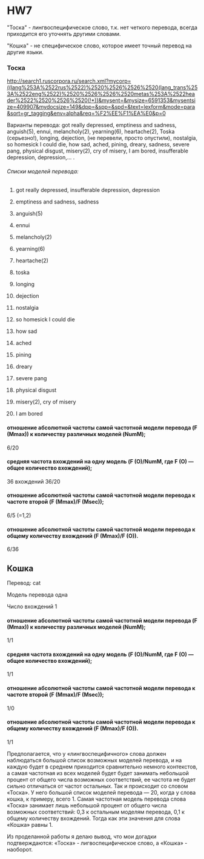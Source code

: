 # HW7

"Тоска" - лингвоспецифическое слово, т.к. нет четкого перевода, всегда приходится его уточнять другими словами.

"Кошка" - не специфическое слово, которое имеет точный перевод на другие языки.
### Тоска

http://search1.ruscorpora.ru/search.xml?mycorp=((lang%253A%2522rus%2522)%2520%2526%2526%2520(lang_trans%253A%2522eng%2522)%2520%2526%2526%2520metas%253A%2522header%2522%2520%2526%2520(!*))&mysent=&mysize=6591353&mysentsize=409907&mydocsize=149&dpp=&spp=&spd=&text=lexform&mode=para&sort=gr_tagging&env=alpha&req=%F2%EE%F1%EA%E0&p=0

Варианты перевода:  got really depressed, emptiness and sadness,  anguish(5),  ennui,  melancholy(2), yearning(6),  heartache(2), Toska (серьезно!), longing, dejection, (не перевели, просто опустили), nostalgia,  so homesick I could die, how sad,  ached,  pining, dreary,  sadness,  severe pang, physical disgust, misery(2), cry of misery, I am bored, insufferable depression, depression,... .

###### Списки моделей перевода:

1) got really depressed, insufferable depression, depression

2) emptiness and sadness,  sadness

3) anguish(5)

4) ennui

5) melancholy(2)

6) yearning(6)

7) heartache(2)

8) toska 

9) longing

10) dejection

11) nostalgia

12) so homesick I could die

13) how sad

14) ached

15) pining

16) dreary

17) severe pang

18) physical disgust

19) misery(2),   cry of misery

20) I am bored

#### отношение абсолютной частоты самой частотной модели перевода (F (Mmax)) к количеству различных моделей (NumM);

6/20

#### средняя частота вхождений на одну модель (F (O)/NumM, где F (O) —  общее количество вхождений);

36 вхождений
36/20 

#### отношение абсолютной частоты самой частотной модели перевода к частоте второй (F (Mmax)/F (Msec));

6/5 (=1,2)

#### отношение абсолютной частоты самой частотной модели перевода к общему количеству вхождений (F (Mmax)/F (O)).

6/36

## Кошка

Перевод: cat

Модель перевода одна

Число вхождений 1

#### отношение абсолютной частоты самой частотной модели перевода (F (Mmax)) к количеству различных моделей (NumM);

1/1

#### средняя частота вхождений на одну модель (F (O)/NumM, где F (O) —  общее количество вхождений);

1/1

#### отношение абсолютной частоты самой частотной модели перевода к частоте второй (F (Mmax)/F (Msec));

1/0

#### отношение абсолютной частоты самой частотной модели перевода к общему количеству вхождений (F (Mmax)/F (O)).

1/1

Предполагается, что у «лингвоспецифичного» слова должен наблюдаться большой список возможных моделей перевода, и на каждую будет в среднем приходится сравнительно немного контекстов, а самая частотная из всех моделей будет будет занимать небольшой процент от общего числа возможных соответствий, ее частота не будет сильно отличаться от частот остальных. 
Так и происходит со словом «Тоска». У него большой список моделей перевода — 20, когда у слова кошка, к примеру, всего 1. Самая частотная модель перевода слова «Тоска» занимает лишь небольшой процент от общего числа возможных соответствий: 0,3 к остальным моделям перевода, 0,1 к общему количеству вхождений.  Тогда как эти значения для слова «Кошка» равны 1. 

Из проделанной работы я делаю вывод, что мои догадки подтверждаются: «Тоска» - лигвоспецифическое слово, а «Кошка» - наоборот.
